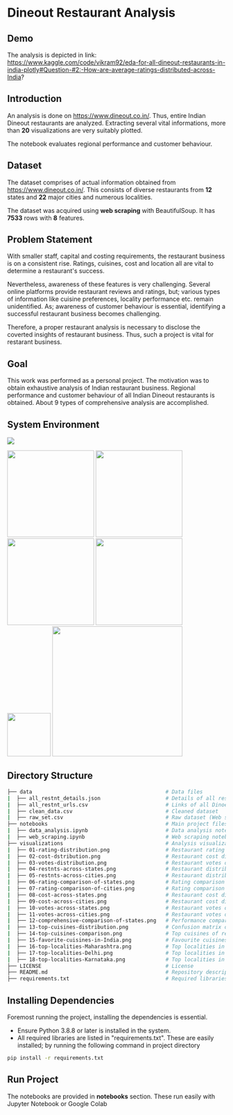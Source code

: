 # Dineout Restaurant Analysis

## Demo
The analysis is depicted in link: https://www.kaggle.com/code/vikram92/eda-for-all-dineout-restaurants-in-india-plotly#Question-#2:-How-are-average-ratings-distributed-across-India?

## Introduction
An analysis is done on https://www.dineout.co.in/. Thus, entire Indian Dineout restaurants are analyzed. Extracting several vital informations, more than **20** visualizations are very suitably plotted.     

The notebook evaluates regional performance and customer behaviour. 

## Dataset
The dataset comprises of actual information obtained from https://www.dineout.co.in/. This consists of diverse restaurants from **12** states and **22** major cities and numerous localities. 

The dataset was acquired using **web scraping** with BeautifulSoup. It has **7533** rows with **8** features.   

## Problem Statement
With smaller staff, capital and costing requirements, the restaurant business is on a consistent rise. Ratings, cuisines, cost and location all are vital to determine a restaurant's success. 

Nevertheless, awareness of these features is very challenging. Several online platforms provide restaurant reviews and ratings, but; various types of information like cuisine preferences, locality performance etc. remain unidentified. As; awareness of customer behaviour is essential, identifying a successful restaurant business becomes challenging. 

Therefore, a proper restaurant analysis is necessary to disclose the coverted insights of restaurant business. Thus, such a project is vital for restarant business. 

## Goal
This work was performed as a personal project. The motivation was to obtain exhaustive analysis of Indian restaurant business. Regional performance and customer behaviour of all Indian Dineout restaurants is obtained. About 9 types of comprehensive analysis are accomplished. 

## System Environment
![](https://forthebadge.com/images/badges/made-with-python.svg)



  [<img target="_blank" src="https://upload.wikimedia.org/wikipedia/commons/e/ed/Pandas_logo.svg" width=200>](https://pandas.pydata.org/)     [<img target="_blank" src="https://upload.wikimedia.org/wikipedia/commons/thumb/3/31/NumPy_logo_2020.svg/512px-NumPy_logo_2020.svg.png" width=200>](https://numpy.org/)     [<img target="_blank" src="https://upload.wikimedia.org/wikipedia/commons/thumb/3/37/Plotly-logo-01-square.png/1200px-Plotly-logo-01-square.png" width=200>](https://plotly.com/)     [<img target="_blank" src="https://funthon.files.wordpress.com/2017/05/bs.png?w=772" width=200>](https://www.crummy.com/software/BeautifulSoup/bs4/doc/)     [<img target="_blank" src="https://docs.python-requests.org/en/v1.1.0/_static/requests-sidebar.png" width=100>](https://docs.python-requests.org/en/latest/)     [<img target="_blank" src="https://miro.medium.com/max/1400/1*QxfkTc6W2v2jpQBo-HBw0g.jpeg" width=300>](https://plotly.com/dash/)                       


## Directory Structure

```bash
├── data                                           # Data files    
|  ├── all_restnt_details.json                     # Details of all restaurants (Web scraping output) 
|  ├── all_restnt_urls.csv                         # Links of all Dinoeut restaurants in India 
|  ├── clean_data.csv                              # Cleaned dataset 
|  ├── raw_set.csv                                 # Raw dataset (Web scraping output)
├── notebooks                                      # Main project files
|  ├── data_analysis.ipynb                         # Data analysis notebook
|  ├── web_scraping.ipynb                          # Web scraping notebook
├── visualizations                                 # Analysis visualizations
|  ├── 01-rating-distribution.png                  # Restaurant rating distribution 
|  ├── 02-cost-dstribution.png                     # Restaurant cost distribution
|  ├── 03-votes-distribution.png                   # Restaurant votes distribution
|  ├── 04-restnts-across-states.png                # Restaurant distribution across Indian states 
|  ├── 05-restnts-across-cities.png                # Restaurant distribution across Indian cities
|  ├── 06-rating-comparison-of-states.png          # Rating comparison of states
|  ├── 07-rating-comparison-of-cities.png          # Rating comparison of cities
|  ├── 08-cost-across-states.png                   # Restaurant cost distribution across states
|  ├── 09-cost-across-cities.png                   # Restaurant cost distribution across cities
|  ├── 10-votes-across-states.png                  # Restaurant votes distribution across states
|  ├── 11-votes-across-cities.png                  # Restaurant votes distribution across cities
|  ├── 12-comprehensive-comparison-of-states.png   # Performance comparison of all states   
|  ├── 13-top-cuisines-distribution.png            # Confusion matrix of XGBClassifier  
|  ├── 14-top-cuisines-comparison.png              # Top cuisines of respective states
|  ├── 15-favorite-cuisines-in-India.png           # Favourite cuisines in India
|  ├── 16-top-localities-Maharashtra.png           # Top localities in Maharashtra
|  ├── 17-top-localities-Delhi.png                 # Top localities in Delhi
|  ├── 18-top-localities-Karnataka.png             # Top localities in Karnataka
├── LICENSE                                        # License
├── README.md                                      # Repository description
├── requirements.txt                               # Required libraries

```

## Installing Dependencies
Foremost running the project, installing the dependencies is essential. 
* Ensure Python 3.8.8 or later is installed in the system. 
* All required libraries are listed in "requirements.txt". These are easily installed; by running the following command in project directory
```bash
pip install -r requirements.txt
```

## Run Project
The notebooks are provided in **notebooks** section. These run easily with Jupyter Notebook or Google Colab   
